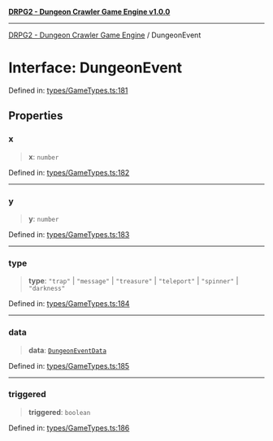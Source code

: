 [**DRPG2 - Dungeon Crawler Game Engine v1.0.0**](../README.md)

***

[DRPG2 - Dungeon Crawler Game Engine](../globals.md) / DungeonEvent

# Interface: DungeonEvent

Defined in: [types/GameTypes.ts:181](https://github.com/the4ofus/drpg2/blob/main/src/types/GameTypes.ts#L181)

## Properties

### x

> **x**: `number`

Defined in: [types/GameTypes.ts:182](https://github.com/the4ofus/drpg2/blob/main/src/types/GameTypes.ts#L182)

***

### y

> **y**: `number`

Defined in: [types/GameTypes.ts:183](https://github.com/the4ofus/drpg2/blob/main/src/types/GameTypes.ts#L183)

***

### type

> **type**: `"trap"` \| `"message"` \| `"treasure"` \| `"teleport"` \| `"spinner"` \| `"darkness"`

Defined in: [types/GameTypes.ts:184](https://github.com/the4ofus/drpg2/blob/main/src/types/GameTypes.ts#L184)

***

### data

> **data**: [`DungeonEventData`](../type-aliases/DungeonEventData.md)

Defined in: [types/GameTypes.ts:185](https://github.com/the4ofus/drpg2/blob/main/src/types/GameTypes.ts#L185)

***

### triggered

> **triggered**: `boolean`

Defined in: [types/GameTypes.ts:186](https://github.com/the4ofus/drpg2/blob/main/src/types/GameTypes.ts#L186)
